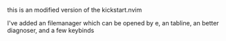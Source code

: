this is an modified version of the kickstart.nvim 

I've added an filemanager which can be opened by <leader>e, an tabline, an better diagnoser, and a few keybinds   
